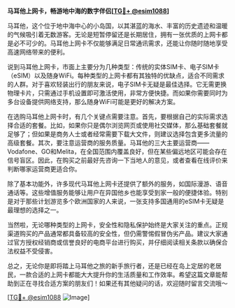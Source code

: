 **马耳他上网卡，畅游地中海的数字伴侣[[TG💪+ @esim1088](https://t.me/s/esim1088)]**

马耳他，这个位于地中海中心的小岛国，以其湛蓝的海水、丰富的历史遗迹和温暖的气候吸引着无数游客。无论是短暂停留还是长期居住，拥有一张优质的上网卡都是必不可少的。马耳他上网卡不仅能够满足日常通讯需求，还能让你随时随地享受高速网络带来的便利。

说到马耳他上网卡，市面上主要分为几种类型：传统的实体SIM卡、电子SIM卡（eSIM）以及随身WiFi。每种类型的上网卡都有其独特的优缺点，适合不同需求的人群。对于喜欢轻装出行的朋友来说，电子SIM卡无疑是最佳选择。它无需更换物理卡片，只需通过手机设置即可激活使用，非常方便快捷。而如果你需要同时为多台设备提供网络支持，那么随身WiFi可能是更好的解决方案。

在选购马耳他上网卡时，有几个关键点需要注意。首先，要根据自己的实际需求选择合适的套餐。比如，如果你只是偶尔浏览网页或使用社交媒体，那么基础套餐就足够了；但如果是商务人士或者经常需要下载大文件，则建议选择包含更多流量的高级套餐。其次，要注意运营商的服务质量。马耳他的三大主要运营商——Vodafone、GO和Melita，在全国范围内覆盖良好，但在某些偏远地区可能会存在信号盲区。因此，在购买之前最好先咨询一下当地人的意见，或者查看在线评价来判断哪家运营商更适合你。

除了基本功能外，许多现代马耳他上网卡还提供了额外的服务，如国际漫游、语音通话等。这些增值服务能够让用户在异国他乡也能享受到家一般的便捷体验。特别是对于那些计划游览多个欧洲国家的人来说，一张支持多国通用的eSIM卡无疑是最理想的选择之一。

当然啦，无论哪种类型的上网卡，安全性和隐私保护始终是大家关注的重点。正规渠道购买的产品通常都具备较高的安全性，但仍需警惕假冒伪劣产品。建议大家通过官方授权经销商或信誉良好的电商平台进行购买，并仔细阅读相关条款以确保合法权益不受侵害。

总之，无论你是即将踏上马耳他之旅的新手旅行者，还是已经在岛上定居的老居民，一款合适的上网卡都能大大提升你的生活质量和工作效率。希望这篇文章能帮助到正在寻找合适方案的朋友们！如果还有其他疑问的话，欢迎随时留言交流哦～

[[TG💪+ @esim1088](https://t.me/s/esim1088) ![Image](https://i.postimg.cc/4NQfJmqS/Snipaste-2025-05-13-00-14-12.png)]